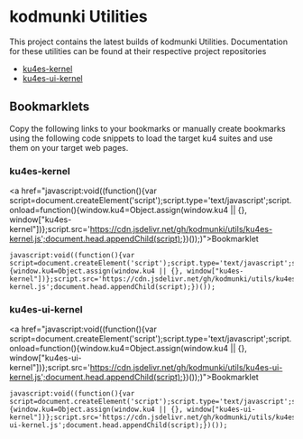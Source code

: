 # kodmunki Utilities
This project contains the latest builds of kodmunki Utilities. Documentation for these utilities can be found at
their respective project repositories

* [ku4es-kernel](https://github.com/kodmunki/ku4es-kernel)
* [ku4es-ui-kernel](https://github.com/kodmunki/ku4es-ui-kernel)

## Bookmarklets
Copy the following links to your bookmarks or manually create bookmarks using the following code snippets 
to load the target ku4 suites and use them on your target web pages.

### ku4es-kernel

<a href="javascript:void((function(){var script=document.createElement('script');script.type='text/javascript';script.onload=function(){window.ku4=Object.assign(window.ku4 || {}, window["ku4es-kernel"])};script.src='https://cdn.jsdelivr.net/gh/kodmunki/utils/ku4es-kernel.js';document.head.appendChild(script);})());)">Bookmarklet</a>

```
javascript:void((function(){var script=document.createElement('script');script.type='text/javascript';script.onload=function(){window.ku4=Object.assign(window.ku4 || {}, window["ku4es-kernel"])};script.src='https://cdn.jsdelivr.net/gh/kodmunki/utils/ku4es-kernel.js';document.head.appendChild(script);})());

```


### ku4es-ui-kernel

<a href="javascript:void((function(){var script=document.createElement('script');script.type='text/javascript';script.onload=function(){window.ku4=Object.assign(window.ku4 || {}, window["ku4es-ui-kernel"])};script.src='https://cdn.jsdelivr.net/gh/kodmunki/utils/ku4es-ui-kernel.js';document.head.appendChild(script);})());)">Bookmarklet</a>

```
javascript:void((function(){var script=document.createElement('script');script.type='text/javascript';script.onload=function(){window.ku4=Object.assign(window.ku4 || {}, window["ku4es-ui-kernel"])};script.src='https://cdn.jsdelivr.net/gh/kodmunki/utils/ku4es-ui-kernel.js';document.head.appendChild(script);})());

```
